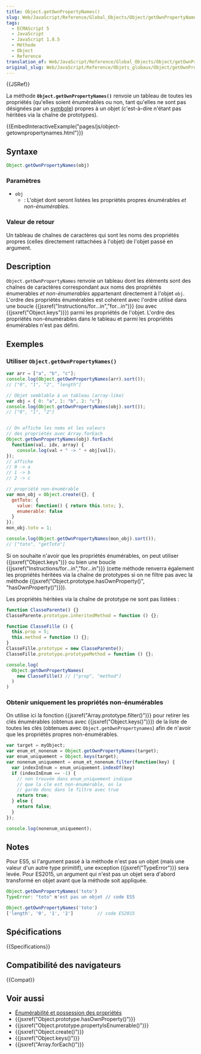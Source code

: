 ```yaml
---
title: Object.getOwnPropertyNames()
slug: Web/JavaScript/Reference/Global_Objects/Object/getOwnPropertyNames
tags:
  - ECMAScript 5
  - JavaScript
  - JavaScript 1.8.5
  - Méthode
  - Object
  - Reference
translation_of: Web/JavaScript/Reference/Global_Objects/Object/getOwnPropertyNames
original_slug: Web/JavaScript/Reference/Objets_globaux/Object/getOwnPropertyNames
---
```


{{JSRef}}

La méthode **`Object.getOwnPropertyNames()`** renvoie un tableau de toutes les propriétés (qu'elles soient énumérables ou non, tant qu'elles ne sont pas désignées par un [symbole](/fr/docs/Web/JavaScript/Reference/Objets_globaux/Symbol)) propres à un objet (c'est-à-dire n'étant pas héritées via la chaîne de prototypes).

{{EmbedInteractiveExample("pages/js/object-getownpropertynames.html")}}

## Syntaxe

```js
Object.getOwnPropertyNames(obj)
```

### Paramètres

- `obj`
  - : L'objet dont seront listées les propriétés propres énumérables _et non-énumérables_.

### Valeur de retour

Un tableau de chaînes de caractères qui sont les noms des propriétés propres (celles directement rattachées à l'objet) de l'objet passé en argument.

## Description

`Object.getOwnPropertyNames` renvoie un tableau dont les éléments sont des chaînes de caractères correspondant aux noms des propriétés énumerables _et non-énumerables_ appartenant directement à l'objet `obj`. L'ordre des propriétés énumérables est cohérent avec l'ordre utilisé dans une boucle {{jsxref("Instructions/for...in","for...in")}} (ou avec {{jsxref("Object.keys")}}) parmi les propriétés de l'objet. L'ordre des propriétés non-énumérables dans le tableau et parmi les propriétés énumérables n'est pas défini.

## Exemples

### Utiliser `Object.getOwnPropertyNames()`

```js
var arr = ["a", "b", "c"];
console.log(Object.getOwnPropertyNames(arr).sort());
// ["0", "1", "2", "length"]

// Objet semblable à un tableau (array-like)
var obj = { 0: "a", 1: "b", 2: "c"};
console.log(Object.getOwnPropertyNames(obj).sort());
// ["0", "1", "2"]


// On affiche les noms et les valeurs
// des propriétés avec Array.forEach
Object.getOwnPropertyNames(obj).forEach(
  function(val, idx, array) {
    console.log(val + " -> " + obj[val]);
});
// affiche
// 0 -> a
// 1 -> b
// 2 -> c

// propriété non-énumérable
var mon_obj = Object.create({}, {
  getToto: {
    value: function() { return this.toto; },
    enumerable: false
  }
});
mon_obj.toto = 1;

console.log(Object.getOwnPropertyNames(mon_obj).sort());
// ["toto", "getToto"]
```

Si on souhaite n'avoir que les propriétés énumérables, on peut utiliser {{jsxref("Object.keys")}} ou bien une boucle {{jsxref("Instructions/for...in","for...in")}} (cette méthode renverra également les propriétés héritées via la chaîne de prototypes si on ne filtre pas avec la méthode {{jsxref("Object.prototype.hasOwnProperty()", "hasOwnProperty()")}}).

Les propriétés héritées via la chaîne de prototype ne sont pas listées :

```js
function ClasseParente() {}
ClasseParente.prototype.inheritedMethod = function () {};

function ClasseFille () {
  this.prop = 5;
  this.method = function () {};
}
ClasseFille.prototype = new ClasseParente();
ClasseFille.prototype.prototypeMethod = function () {};

console.log(
  Object.getOwnPropertyNames(
    new ClasseFille() // ["prop", "method"]
  )
)
```

### Obtenir uniquement les propriétés non-énumérables

On utilise ici la fonction {{jsxref("Array.prototype.filter()")}} pour retirer les clés énumérables (obtenus avec {{jsxref("Object.keys()")}}) de la liste de toutes les clés (obtenues avec `Object.getOwnPropertynames`) afin de n'avoir que les propriétés propres non-énumérables.

```js
var target = myObject;
var enum_et_nonenum = Object.getOwnPropertyNames(target);
var enum_uniquement = Object.keys(target);
var nonenum_uniquement = enum_et_nonenum.filter(function(key) {
  var indexInEnum = enum_uniquement.indexOf(key)
  if (indexInEnum == -1) {
    // non trouvée dans enum_uniquement indique
    // que la clé est non-énumérable, on la
    // garde donc dans le filtre avec true
    return true;
  } else {
    return false;
  }
});

console.log(nonenum_uniquement);
```

## Notes

Pour ES5, si l'argument passé à la méthode n'est pas un objet (mais une valeur d'un autre type primitif), une exception {{jsxref("TypeError")}} sera levée. Pour ES2015, un argument qui n'est pas un objet sera d'abord transformé en objet avant que la méthode soit appliquée.

```js
Object.getOwnPropertyNames('toto')
TypeError: "toto" n'est pas un objet // code ES5

Object.getOwnPropertyNames('toto')
['length', '0', '1', '2']         // code ES2015
```

## Spécifications

{{Specifications}}

## Compatibilité des navigateurs

{{Compat}}

## Voir aussi

- [Énumérabilité et possession des propriétés](/fr/docs/Web/JavaScript/Caract%C3%A8re_%C3%A9num%C3%A9rable_des_propri%C3%A9t%C3%A9s_et_rattachement)
- {{jsxref("Object.prototype.hasOwnProperty()")}}
- {{jsxref("Object.prototype.propertyIsEnumerable()")}}
- {{jsxref("Object.create()")}}
- {{jsxref("Object.keys()")}}
- {{jsxref("Array.forEach()")}}
